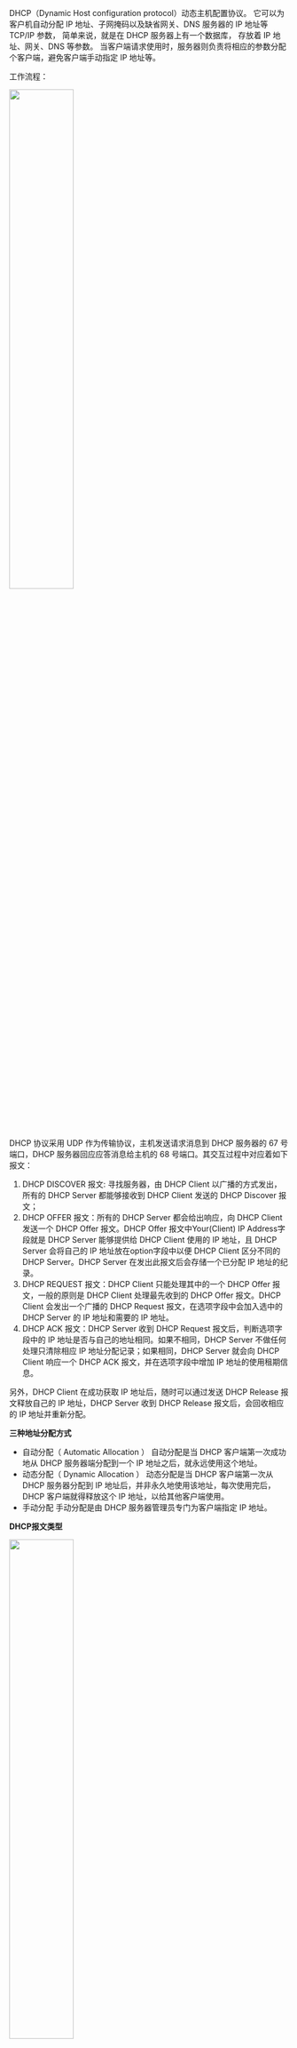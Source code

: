 DHCP（Dynamic Host configuration protocol）动态主机配置协议。 它可以为客户机自动分配 IP 地址、子网掩码以及缺省网关、DNS 服务器的 IP 地址等 TCP/IP 参数， 简单来说，就是在 DHCP 服务器上有一个数据库， 存放着 IP 地址、网关、DNS 等参数。 当客户端请求使用时，服务器则负责将相应的参数分配个客户端，避免客户端手动指定 IP 地址等。

工作流程：

<img src ="https://img-blog.csdnimg.cn/092f64088aa54a91ac1ca0381b720c56.png#pic_center" width = 48%>

DHCP 协议采用 UDP 作为传输协议，主机发送请求消息到 DHCP 服务器的 67 号端口，DHCP 服务器回应应答消息给主机的 68 号端口。其交互过程中对应着如下报文：
1. DHCP DISCOVER 报文: 寻找服务器，由 DHCP Client 以广播的方式发出，所有的 DHCP Server 都能够接收到 DHCP Client 发送的 DHCP Discover 报文；
2. DHCP OFFER 报文：所有的 DHCP Server 都会给出响应，向 DHCP Client 发送一个 DHCP Offer 报文。DHCP Offer 报文中Your(Client) IP Address字段就是 DHCP Server 能够提供给 DHCP Client 使用的 IP 地址，且 DHCP Server 会将自己的 IP 地址放在option字段中以便 DHCP Client 区分不同的 DHCP Server。DHCP Server 在发出此报文后会存储一个已分配 IP 地址的纪录。
3. DHCP REQUEST 报文：DHCP Client 只能处理其中的一个 DHCP Offer 报文，一般的原则是 DHCP Client 处理最先收到的 DHCP Offer 报文。DHCP Client 会发出一个广播的 DHCP Request 报文，在选项字段中会加入选中的 DHCP Server 的 IP 地址和需要的 IP 地址。
4. DHCP ACK 报文：DHCP Server 收到 DHCP Request 报文后，判断选项字段中的 IP 地址是否与自己的地址相同。如果不相同，DHCP Server 不做任何处理只清除相应 IP 地址分配记录；如果相同，DHCP Server 就会向 DHCP Client 响应一个 DHCP ACK 报文，并在选项字段中增加 IP 地址的使用租期信息。

另外，DHCP Client 在成功获取 IP 地址后，随时可以通过发送 DHCP Release 报文释放自己的 IP 地址，DHCP Server 收到 DHCP Release 报文后，会回收相应的 IP 地址并重新分配。

**三种地址分配方式**
- 自动分配（ Automatic Allocation ） 自动分配是当 DHCP 客户端第一次成功地从 DHCP 服务器端分配到一个 IP 地址之后，就永远使用这个地址。
- 动态分配（ Dynamic Allocation ） 动态分配是当 DHCP 客户端第一次从 DHCP 服务器分配到 IP 地址后，并非永久地使用该地址，每次使用完后，DHCP 客户端就得释放这个 IP 地址，以给其他客户端使用。
- 手动分配 手动分配是由 DHCP 服务器管理员专门为客户端指定 IP 地址。

**DHCP报文类型**

<img src ="https://img-blog.csdnimg.cn/45eb6e392bd546128fb22e829ca321d2.png#pic_center" width = 48%>

DHCP（ Dynamic Host Configuration Protocol, 动态主机配置协议）通常被用在大型的局域网络中，主要作用是集中管理和分配 IP 地址，使网络中主机动态获得 IP 地址，Gateway 地址，DNS 服务器地址等信息，并能够提升地址的使用率。

DHCP 适用于以下场景：
1. 网络规模大，手工配置需要很大的工作量，并难以对整个网络进行集中管理；
2. 网络中主机数目大于该网络支持的 IP 地址数量，无法给每个主机分配一个固定的 IP 地址；
3. 网络中只有少数主机需要固定的 IP 地址，大多数主机没有固定的 IP 地址需求。

## 1 DHCP协议
### 1.1 动态主机配置协议
DHCP 允许主机自动获取 IP 地址，由于其具有将主机连接到一个网络的网络相关方面的自动能力，因此又被称之为即插即用协议或零配置协议。网络管理员通过对 DHCP 服务器的配置，使得某给定主机每次与网络连接时能得到一个相同地址，或者是被分配一个临时 IP 地址。进行 IP 地址分配之后，DHCP 协议还能够提供子网掩码、默认网关和本地 DNS 服务器地址。

DHCP 协议被广泛应用于住宅因特网接入网、企业网和无线接入网中，这使得主机频繁加入、退出网络变得极其便利。若没有 DHCP 协议的应用，则任何需要临时接入的主机都需要由专人进行 IP 地址分配，而且需要 24 小时都有系统管理员可以提供这种服务，这无疑是开销很大的做法。

<img src ="https://img-blog.csdnimg.cn/d098c8ae7dea4b109e8336759759a8b4.png#pic_center" width = 48%>

### 1.2 DHCP 服务器

DHCP 协议是一个客户-服务器协议，DHCP 服务器用于提供 DHCP 协议的服务，客户是需要接入网络的主机，为了正常地访问互联网，它需要获取 IP 地址及相关网络配置信息。

在最简单的场合下，每个子网都需要部署一台 DHCP 服务器(通常是一台路由器)，若子网中没有 DHCP 服务器，则需要 DHCP 中继代理来提供 DHCP 服务，DHCP 中继代理的任务是存储用于该网络的 DHCP 服务器地址。当 DHCP 中继代理收到 DHCP 发现报文时，就会使用单播的方式向 DHCP 服务器转发该报文，并等待应答，中继代理也同样需要负责转发 DHCP 服务器的应答信息。

<img src ="https://img-blog.csdnimg.cn/2c6c95d409cd4091a20a671474573cb4.png#pic_center" width = 48%>

### 1.3 配置步骤

DHCP 协议的运行过程可以分为 4 个步骤，分别是 DHCP 服务器发现、DHCP 服务器提供、DHCP 请求和 DHCP ACK。

**1. DHCP 服务器发现**

对于需要接入网络的主机，首要任务是发现一个能够为其分配 IP 地址的 DHCP 服务器。要完成这个工作，主机会使用 UDP 协议使用端口 67发送 DHCP 发现报文。

DHCP 发现报文应该如何发送？注意在这个时候主机并不知道所在网络的网络前缀，自然也不知道该网络的 DHCP 服务器的 IP 地址了，因此 DHCP 发现报文将使用广播进行报文发送，仅有 DHCP 服务器可以对 DHCP 发现报文进行回应，此时的目的地址为广播地址 255.255.255.255，而源地址为 0.0.0.0。DHCP 服务器讲吧 IP 数据报传递给链路层，链路层将该帧广播到所有与子网连接的孩子结点。

**2. DHCP 服务器提供**

当 DHCP 服务器收到 DHCP 发现报文时，会现在服务器的数据库中查找计算机的配置信息，若找到则返回找到的信息。若找不到，则服务器将发送一个 DHCP 提供报文为用户做出回应，包括收到的发现报文的事务 ID，向客户推荐的 IP 地址，网络掩码和 IP 地址租用期。此时报文的发送的方式也是使用广播地址 255.255.255.255，使用 68 端口向子网中的所有孩子结点进行广播，为什么此处还是广播？这是因为在子网中，DHCP 服务器可能并不唯一，因此先收到 DHCP 发现报文的 DHCP 服务器可以通过广播的方式告知其它 DHCP 服务器，让它们收回 DHCP 服务。

这里我们稍微讨论下租用期，对于新接入的主机，分配的 IP 地址不能够永久地存在，因为只要该主机移动到另一个网络中，该 IP 地址的滞留将变为额外的开销。在实际情况下，主机在到达租用期的一半时间时，就会向 DHCP 服务器申请延长租用期，若主机因为某些原因没有进行延期申请(例如移动到另一子网)，DHCP 服务器将在租用期到期时收回分配的 IP 地址。注意此时 DHCP 服务器可以拒绝用户的延期，此时将发送 DHCP NACK 报文，此时主机需要重新使用 DHCP 协议申请新的 IP 地址。租用期的设置由 DHCP 服务器自己决定，例如学校的机房可以把租用期设置为一节课的时间。

**3. DHCP 请求**

新到的客户将选择一个 DHCP 服务器，而且此时主机已经知道了 DHCP 服务器的 IP 地址了，因此向选中的 DHCP 服务器发送 DHCP 请求报文进行回应。

**4. DHCP ACK**
服务器使用 DHCP ACK 报文对 DHCP 请求报文进行响应，正是所要求的的参数。当客户收到 DHCP ACK 保温之后，DHCP 协议交互就完成了，此时客户可以在租用期内使用 DHCP 分配的 IP 地址，这种状态被称之为已绑定状态。

<img src ="https://img-blog.csdnimg.cn/713d95ad97684b8594233752bb2b94a0.png#pic_center" width = 48%>

### 1.4 DHCP 协议缺陷

从移动性的角度来看，当结点连接到一个新子网时，要通过 DHCP 协议得到一个新的 IP 地址，而当一个移动节点在子网之间移动时，就不能维持与远程应用之间的 DHCP 连接。因此对于移动 IP，我们需要一种对 IP 基础设施的扩展，允许移动节点在网络之间移动时，也能使用其单一的永久的地址。


### 1.5 报文分析

DHCP 报文一共有 8 种，各种类型报文的基本功能如下：

- Discover（0x01）：DHCP 客户端在请求 IP 地址时，并不知道 DHCP 服务器的位置，因此 DHCP 客户端会在本地网络内以广播方式发送 Discover 请求报文，以发现网络中的 DHCP 服务器。所有收到 Discover 报文的 DHCP 服务器都会发送应答报文，DHCP 客户端据此可以知道网络中存在的 DHCP 服务器的位置。
- Offer（0x02）：DHCP 服务器收到 Discover 报文后，就会在所配置的地址池中，查找一个合适的 IP 地址，加上相应的租约期限和其他配置信息（如网关、DNS 服务器等），构造一个 Offer 报文，发送给 DHCP 客户端，告知用户本服务器可以为其提供 IP 地址。但这个报文只是告诉 DHCP 客户端可以提供 IP 地址，最终还需要客户端通过 ARP 来检测该 IP 地址是否重复。
- Request（0x03）：DHCP 客户端可能会收到很多 Offer 请求报文，所以必须在这些应答中选择一个。通常是选择第一个 Offer 应答报文的服务器作为自己的目标服务器，并向该服务器发送一个广播的 Request 请求报文，通告选择的服务器，希望获得所分配的 IP 地址。另外，DHCP 客户端在成功获取 IP 地址后，在地址使用租期达到 50% 时，会向 DHCP 服务器发送单播 Request 请求报文请求续延租约，如果没有收到 ACK 报文，在租期达到 87.5% 时，会再次发送广播的 Request 请求报文以请求续延租约。
- ACK（0x05）：DHCP 服务器收到 Request 请求报文后，根据 Request 报文中携带的用户 MAC 来查找有没有相应的租约记录，如果有则发送 ACK 应答报文，通知用户可以使用分配的 IP 地址。
- NAK（0x06）：如果 DHCP 服务器收到 Request 请求报文后，没有发现有相应的租约记录或者由于某些原因无法正常分配 IP 地址，则向 DHCP 客户端发送 NAK 应答报文，通知用户无法分配合适的 IP 地址。
- Release（0x07）：当 DHCP 客户端不再需要使用分配 IP 地址时（一般出现在客户端关机、下线等状况）就会主动向 DHCP 服务器发送 RELEASE 请求报文，告知服务器用户不再需要分配 IP 地址，请求 DHCP 服务器释放对应的 IP 地址。
- Decline（0x04）：DHCP 客户端收到 DHCP 服务器 ACK 应答报文后，通过地址冲突检测发现服务器分配的地址冲突或者由于其他原因导致不能使用，则会向 DHCP 服务器发送 Decline 请求报文，通知服务器所分配的 IP 地址不可用，以期获得新的 IP 地址。
- Inform（0x08）：DHCP 客户端如果需要从 DHCP 服务器端获取更为详细的配置信息，则向 DHCP 服务器发送 Inform 请求报文；DHCP 服务器在收到该报文后，将根据租约进行查找到相应的配置信息后，向 DHCP 客户端发送 ACK 应答报文。目前基本上不用了。

DHCP报文格式如下：

<img src ="https://img-blog.csdnimg.cn/067b9d9d20a44e47ae2dd7bc86edde28.png#pic_center" width = 48%>

各字段说明如下：
- OP：报文的操作类型。分为请求报文和响应报文。1：请求报文，2：应答报文。即 client 送给 server 的封包，设为 1，反之为 2。
- 请求报文：DHCP Discover、DHCP Request、DHCP Release、DHCP Inform 和 DHCP Decline。
- 应答报文：DHCP Offer、DHCP ACK 和 DHCP NAK。
- Htype：DHCP 客户端的 MAC 地址类型。MAC 地址类型其实是指明网络类型。Htype 值为 1 时表示为最常见的以太网 MAC 地址类型。
- Hlen：DHCP 客户端的 MAC 地址长度。以太网 MAC 地址长度为 6 个字节，即以太网时 Hlen 值为 6。
- Hops：DHCP 报文经过的 DHCP 中继的数目，默认为 0。DHCP 请求报文每经过一个 DHCP 中继，该字段就会增加 1。没有经过 DHCP 中继时值为 0(若数据包需经过 router 传送，每站加 1，若在同一网内，为 0)。
- Xid：客户端通过 DHCP Discover 报文发起一次 IP 地址请求时选择的随机数，相当于请求标识。用来标识一次 IP 地址请求过程。在一次请求中所有报文的 Xid 都是一样的。
- Secs：DHCP 客户端从获取到 IP 地址或者续约过程开始到现在所消耗的时间，以秒为单位。在没有获得 IP 地址前该字段始终为 0(DHCP 客户端开始 DHCP 请求后所经过的时间。目前尚未使用，固定为 0)。
- Flags：标志位，只使用第 0 比特位，是广播应答标识位，用来标识 DHCP 服务器应答报文是采用单播还是广播发送，0 表示采用单播发送方式，1 表示采用广播发送方式。其余位尚未使用(即从 0-15 bits，最左 1 bit 为 1 时表示 server 将以广播方式传送封包给 client)。

注意：在客户端正式分配了 IP 地址之前的第一次 IP 地址请求过程中，所有 DHCP 报文都是以广播方式发送的，包括客户端发送的 DHCP Discover 和 DHCP Request 报文，以及 DHCP 服务器发送的 DHCP Offer、DHCP ACK 和 DHCP NAK 报文。当然，如果是由 DHCP 中继器转的报文，则都是以单播方式发送的。另外，IP 地址续约、IP 地址释放的相关报文都是采用单播方式进行发送的。
- Ciaddr：DHCP 客户端的 IP 地址。仅在 DHCP 服务器发送的 ACK 报文中显示，因为在得到 DHCP 服务器确认前，DHCP 客户端是还没有分配到 IP 地址的。在其他报文中均显示，只有客户端是 Bound、Renew、Rebinding 状态，并且能响应 ARP 请求时，才能被填充。
- Yiaddr：DHCP 服务器分配给客户端的 IP 地址。仅在 DHCP 服务器发送的 Offer 和 ACK 报文中显示，其他报文中显示为 0。
- Siaddr：下一个为 DHCP 客户端分配 IP 地址等信息的 DHCP 服务器 IP 地址。仅在 DHCP Offer、DHCP ACK 报文中显示，其他报文中显示为 0。(用于 bootstrap 过程中的 IP 地址)

一般来说是服务器的 IP 地址。但是注意！根据 openwrt 源码给出的注释，当报文的源地址、Siaddr、option­>server_id 字段不一致（有经过跨子网转发）时，通常认为 option­>srever_id 字段为真正的服务器 IP，Siaddr 有可能是多次路由跳转中的某一个路由的 IP。
- Giaddr：DHCP 客户端发出请求报文后经过的第一个 DHCP 中继的 IP 地址。如果没有经过 DHCP 中继，则显示为 0。(转发代理（网关）IP地址)
- Chaddr：DHCP 客户端的 MAC 地址。在每个报文中都会显示对应 DHCP 客户端的 MAC 地址
- Sname：为 DHCP 客户端分配 IP 地址的 DHCP 服务器名称（DNS 域名格式）。在 Offer 和 ACK 报文中显示发送报文的 DHCP 服务器名称，其他报文显示为 0。
- File：DHCP 服务器为 DHCP 客户端指定的启动配置文件名称及路径信息。仅在 DHCP Offer 报文中显示，其他报文中显示为空。
- Options：可选项字段，长度可变，格式为代码 + 长度 + 数据。

<table>
<thead>
<tr>
<th>代码</th>
<th>长度/字节</th>
<th>说明</th>
</tr>
</thead>
<tbody><tr>
<td>1</td>
<td>4</td>
<td>子网掩码</td>
</tr>
<tr>
<td>3</td>
<td>长度可变，必须是 4 字节的倍数</td>
<td>默认网关（可以是一个路由器 IP 地址列表）</td>
</tr>
<tr>
<td>6</td>
<td>长度可变，必须是 4 字节的倍数</td>
<td>DNS 服务器（可以是一个 DNS 服务器 IP 地址列表）</td>
</tr>
<tr>
<td>15</td>
<td>长度可变</td>
<td>域名称（主 DNS 服务器名称）</td>
</tr>
<tr>
<td>42</td>
<td>长度可变，必须是 4 字节的倍数</td>
<td>NTP 服务器（可以是一个 NTP 服务器 IP 地址列表）</td>
</tr>
<tr>
<td>44</td>
<td>长度可变，必须是 4 字节的倍数</td>
<td>WINS 服务器（可以是一个 WINS 服务器 IP 地址列表）</td>
</tr>
<tr>
<td>51</td>
<td>4</td>
<td>有效租约期（以秒为单位）</td>
</tr>
<tr>
<td>53</td>
<td>1</td>
<td>报文类型（1 ~ 8）分别表示：Discover，Offer，Request，Decline，ACK，NAK，Release，Inform</td>
</tr>
<tr>
<td>58</td>
<td>4</td>
<td>续约时间</td>
</tr>
<tr>
<td>60</td>
<td>长度可变</td>
<td>Authentication for DHCP Message，用来完成基于标准DHCP协议，以在客户端输入用户名和密码的方式进行地址鉴权主要用在按用户认证收费场合，与之对应的是pppoe认证计费</td>
</tr>
<tr>
<td>255</td>
<td>0</td>
<td>标记 Options 结束</td>
</tr>
</tbody></table>


**1. DHCP Discover数据包**

<img src ="https://img-blog.csdnimg.cn/5842758fb0424367867f67d3fa9cf2fb.png#pic_center" width = 48%>

**2. DHCP Offer数据包**
当 DHCP 服务器收到一条 DHCP Discover 数据包时，用一个 DHCP Offerr 包给予客户端响应：

<img src ="https://img-blog.csdnimg.cn/16a115c453d9450a8f5d3663b4c514b2.png#pic_center" width = 48%>

发送 DHCP Offer 消息的 DHCP 服务器 IP 是172.31.159.254，如下截图：

<img src ="https://img-blog.csdnimg.cn/bd5004c51a68475c8bcf929413dd5594.png#pic_center" width = 48%>

**3. DHCP Request包**

当 Client 收到了 DHCP Offer 包以后，确认有可以和它交互的 DHCP 服务器存在，于是 Client 发送 Request 数据包，请求分配 IP。此时的源 IP 和目的 IP 依然是0.0.0.0和255.255.255.255。



**4. DHCP ACK包**

服务器用 DHCP ACK 包对 DHCP 请求进行响应：

<img src ="https://img-blog.csdnimg.cn/a406c8e206864fd5a6bd7ffe0c74882b.png#pic_center" width = 48%>

其中服务器发送给客户端的关于此地址的配置信息：

<img src ="https://img-blog.csdnimg.cn/b97eee9dfc5d4d13ae77410aa796b526.png#pic_center" width = 48%>


## 2 DHCP 服务器配置

这里以[《VLAN 单臂路由》](https://www.educoder.net/shixuns/l6caes5u/challenges)实训为基础，使用 [GNS3](https://blog.csdn.net/zhangpeterx/article/details/86407065) 模拟组建由两台 PC 、一台交换机以及一台路由器构成的简单网络，并通过相关配置实现 DHCP 功能。通过本实训，你将掌握：

（1）DHCP 分发 IP 的优缺点；
（2）如何配置 DHCP 服务；
（3）如何通过 DHCP 分发给 PC 机 IP 地址。

### 2.1 搭建网络拓扑图

**1. 创建工程文件**
创建名为 `fifth` 的工程，选择保存路径，点击 OK 

<img src ="https://img-blog.csdnimg.cn/dd04164a069a49a49ba1f24610c5f91a.png#pic_center" width = 48%>

**2. 添加设备并连接**

添加一台交换机，一台路由器，两台 PC 机：
路由器使用 C3600 ，交换机使用 C3600 模拟，PC 机使用 VPCS 。
（1）模拟交换机：
首先添加一台 C3600 路由器

<img src ="https://img-blog.csdnimg.cn/a15a821942df4e0f9d04e8d191dd887c.png#pic_center" width = 48%>

右键选择 configure ，点击，界面如下：

<img src ="https://img-blog.csdnimg.cn/329db60132534038ac6218aeb2b04794.png#pic_center" width = 48%>

选择 slots ，选择 slot1 下拉菜单添加 NM-16ESW ，点击 apply 后再点击 OK 。
再次点击路由器右键选择 change symbol ：

<img src ="https://img-blog.csdnimg.cn/3ddb1709a82f4a86b726342f64559219.png#pic_center" width = 48%>

选择 classic ，选择 ethernet_switch ，点击 apply 后再点击 OK :

<img src ="https://img-blog.csdnimg.cn/6d06a84b18124c85a55244607e51d9f1.png#pic_center" width = 48%>

此时 R2 路由器的图标变成了交换机的图标：

<img src ="https://img-blog.csdnimg.cn/2cc9bbb9d395452987dcb079dcc69c06.png#pic_center" width = 48%>

右键选择 change hostname ，修改为 SW1 ：

<img src ="https://img-blog.csdnimg.cn/0aadebe7729f4c7f8913c3a92b0fd01e.png#pic_center" width = 48%>

（2）完整创建拓扑，并开启设备：

<img src ="https://img-blog.csdnimg.cn/ce0d172096ed4e9e8015fa604882fce5.png#pic_center" width = 48%>

### 2.2 access口配置

**1. 创建 vlan**
打开交换机 SW1 的控制台，在特权模式下先使用 vlan database ，然后创建 vlan 10 和 vlan 20 ：

<img src ="https://img-blog.csdnimg.cn/0fcb8dee8a4342288468ae7f4c91b474.png#pic_center" width = 48%>

GNS3 创建 vlan 和平时大家在其他模拟平台上创建 vlan 方式不一样，这一点注意，GNS3 上无法在全局模式下创建 vlan 。并且在 GNS3 查看 vlan 信息也是不一样的，平常都是 show vlan 或者 show vlan brief 就可以查看 vlan 信息了，但是在 GNS3 要使用 show vlan-switch 来查看 vlan 信息。

<img src ="https://img-blog.csdnimg.cn/95aa90b9b2c844a09cb1f7729fff99b3.png#pic_center" width = 48%>

**2. vlan划分**
vlan 的划分有很多种方式：
1. 基于端口划分 vlan
2. 基于MAC地址划分 vlan
3. 基于子网划分 vlan
4. 基于协议划分 vlan
5. 基于策略划分 vlan

这里我们使用第一种方式划分 vlan ，这也是最简单，也是最常用的一种 vlan 划分方式。
SW1 交换机连接到电脑的接口配置为 access 口，并且允许需要通过的 VLAN ID 号。

```python
SW1(config)#interface fastEthernet 1/1　　# 进入到接口 1/1
SW1(config-if)#switchport mode access　　# 配置接口为 access 口
SW1(config-if)#switchport access vlan 10　　# 配置接口允许的 vlan10
SW1(config-if)#exit　　# 退出接口 1/1
SW1(config)#interface fastEthernet 1/2　　# 进入到接口 2/1
SW1(config-if)#switchport mode access　　# 配置接口为 access 口
SW1(config-if)#switchport access vlan 20　　# 配置接口允许的 vlan20
SW1(config-if)#exit　　# 退出接口 1/2
```

<img src ="https://img-blog.csdnimg.cn/e1e67edef9e743d79b8c6d735c186c74.png#pic_center" width = 48%>


### 2.3 trunk口配置

在全局模式下：

<img src ="https://img-blog.csdnimg.cn/df11207a0f41442fa419c61381224535.png#pic_center" width = 48%>

### 2.4 配置路由器子接口

R1 的接口 F0/0 上创建两个子接口，分别是 F0/0.10 对应的 vlan10、F0/0.20 对应的 vlan20 ，每个子接口必须封装 dot1Q 协议，并且标记相应的 vlan id 号，dot1Q 协议主要是标记 vlan 的 id 号，每个子接口必须配置 ip 地址，而且该接口的 ip 地址必须和相应的 vlan 的在同一个网段。

在配置子接口之前要记得打开物理接口，也就是这里与交换机相连的 f0/0 接口。
具体子接口配置如下：

```python
R1(config)#interface fastEthernet 0/0.10　　# 进入到 F0/0.10 接口
R1(config)#no shut
R1(config-subif)#encapsulation dot1Q 10 　　# 将 vlan10 封装在 F0/0.10 接口
R1(config-subif)#ip address 10.0.0.254 255.255.255.0　　# 配置接口的 ip 地址，该 ip 地址作为 vlan10 内的电脑的网关
R1(config-subif)#exit　　# 退出 F0/0.10 接口
R1(config)#interface fastEthernet 0/0.20　　# 进入到 F0/0.20 接口
R1(config)#no shut
R1(config-subif)#encapsulation dot1Q 20　　# 将 vlan20 封装在 F0/0.20 接口
R1(config-subif)#ip address 20.0.0.254 255.255.255.0　　# 配置 ip 地址，该 ip 地址作为 vlan20 内的电脑的网关
```
<img src ="https://img-blog.csdnimg.cn/ff589d4d509949c8a93181b36ba33140.png#pic_center" width = 48%>

### 2.5 配置DHCP服务

```python
R1(config)#service dhcp  //打开 DHCP 服务
R1(config)#ip dhcp pool vlan10 //创建一个 VLAN 10 的地址池
R1(dhcp-config)#default-router 10.0.0.254 //设置分配给子网的网关
R1(dhcp-config)#network 10.0.0.0 255.255.255.0 //设置可分配的子网地址段
R1(dhcp-config)#exit    //返回上一级
R1(config)#ip dhcp pool vlan20
R1(dhcp-config)#default-router 20.0.0.254
R1(dhcp-config)#network 20.0.0.0 255.255.255.0
R1(dhcp-config)#exit
R1(config)#ip dhcp excluded-address 20.0.0.254 //该地址不分配出去，因为子网的网关我们设置了这个地址
R1(config)#ip dhcp excluded-address 10.0.0.254
```

<img src ="https://img-blog.csdnimg.cn/372414764be94828a7a65ad31a0ee149.png#pic_center" width = 48%>


### 2.6 PC机获取IP

获取IP地址
PC1:
<img src ="https://img-blog.csdnimg.cn/822758998f564ac290522588b7927754.png#pic_center" width = 48%>

PC2:
<img src ="https://img-blog.csdnimg.cn/951d380aad864528ac58d0630c62fa53.png#pic_center" width = 48%>

### 2.7 小结

**DHCP 优点：**
1. 提供安全而可靠的配置。DHCP 避免了由于需要手动在每个计算机上配置而引起的配置错误。DHCP 还有助于防止由于在网络上配置新的计算机时重用以前指派的 IP 地址而引起的地址冲突；
2. 可以减少配置管理。使用 DHCP 服务器可以大大降低用于配置和重新配置网上计算机的时间。可以配置服务器以便在指派地址租约时提供其他配置值的全部范围。这些值是使用 DHCP 选项指派的；
3. DHCP 租约续订过程还有助于确保客户端计算机配置需要经常更新的情况(如使用移动或便携式计算机频繁更改位置的用户)，通过客户端计算机直接与 DHCP 服务器通讯可以高效、自动地进行这些更改；
4. IP 地址采用租用方式,需要时向 DHCP 服务器申请 IP ，用完后释放,使 IP 地址可以再利用；
5. DHCP 服务器数据库是一个动态数据库,向客户端提供租约或释放租约时会自动更新,降低了管理 IP 地址的难度，所有 DHCP 客户的设置和变更都由客户端和服务器自动完成，不需人工干涉。

**DHCP 缺点：**
1. DHCP 不能发现网络上非 DHCP 客户端已经在使用的 IP 地址；
2. DHCP 服务器对于用户的接入没有限制，任何一台电脑只要连接到网络上,就能够通过 DHCP 服务器获得正确的网络配置，从而访问网络。这样使得非法的用户很容易进入内部网络，带来安全隐患；
3. 当网络上存在多个 DHCP 服务器时，尤其是存在私设的冒充 DHCP 服务器时，一个 DHCP 服务器不能查出已被其它服务器租出去的 IP 地址，这样将会给网络造成混乱；
4. 如果用户在不同网段的 WLAN 之间不间断使用网络时，IP 地址的改变会造成应用中断。

## 3 实验分析
### 3.1 实验步骤
1. 打开命令提示符，输入 `ipconfig /release` 释放当前的IP

<img src ="https://img-blog.csdnimg.cn/f9a6e19ddae7484eb4c5501b21ba1684.png#pic_center" width = 48%>

2. 打开 wireshark 进行抓包
   
<img src ="https://img-blog.csdnimg.cn/dcac20dadb194a3eafdb4df2a46b574c.png#pic_center" width = 48%>

3. 命令提示符输入 `ipconfig /renew` 重新获取一个IP
4. 命令提示符再次输入 `ipconfig /renew`
5. 再次输入 `ipconfig /release` 释放当前的IP
6. 最后输入 `ipconfig /renew` 重新获取一个IP
7. 停止抓包并且分析实验结果


### 3.2 实验结果

1. DHCP 消息是通过UDP 还是TCP 发送的？
答：所有的DHCP 消息都是UDP 发送的

<img src ="https://img-blog.csdnimg.cn/c2656e69bbd542048c4a2a9bd46f33e3.png#pic_center" width = 48%>

2. 绘制时间流图形。说明客户端和服务器之间第一次四个DHCP 发现，DHCP 提供，DHCP请求以及DHCP 响应的顺序，说明您的结果中对于每个数据包，指示源和目标端口号是否与本实验分配中给出的示例相同？
答：第一次 DHCP 四次信息中，我电脑广播DHCP 发现请求（发现请求中允许服务器
单播回复，其中还包括我网卡 MAC 地址）；服务器广播 DHCP 提供从 IP 池给我分配
一个空闲的 IP 地址给我（但仍未确认使用）；然后我电脑又广播请求使用这个 IP 地址
（同样请求中允许服务器单播回复，其中仍然包括我的网卡 MAC 地址），服务又以广
播发送 DHCP 响应给我确认，这才完成IP 的自动分配。从图中可以看出我电脑DHCP
发现和 DHCP 请求都是68 端口发出，而服务器DHCP 提供和 DHCP 响应都是 67 端口
发出。

<p><center class = "half"><img src ="https://img-blog.csdnimg.cn/f066f773240e4fbfabe8f6e3bbbdb14c.png#pic_left" width = "42%"><img src = "https://img-blog.csdnimg.cn/a3c85c5b086647cbab5ff9e98f315dd0.png#pic_left"  width = "50%"></center></p>

3. 主机的链路层（例如以太网）地址是什么？
答：00:08:74:4f:36:23，截图在上面。

4. DHCP 发现消息中的哪些值将此消息与 DHCP 请求消息区不同？
答：有三处不同。首先是 DHCP 选项 53 不同，一个是DHCP 发现，一个是DHCP 请求。然后DHCP 请求还比 DHCP 发现多了两个选项：54 DHCP 服务器标识-DHCP服务器的信息。

<img src ="https://img-blog.csdnimg.cn/a02a79c6c6664101945cfbc054ea0501.png#pic_center" width = 48%>

5. 第一次四个DHCP 发现，DHCP 提供，DHCP 请求以及DHCP 响应的Transaction-ID 值是多少？Transaction-ID 字段目的是什么。
答: 都是0x3e5e0ce3，这是个随机生成的值，当客户端请求和服务器一样使才会认为有效，这是一个安全性保证的措施。

<img src ="https://img-blog.csdnimg.cn/bf2e3cbde3404f2f85554bb795a055d2.png#pic_center" width = 48%>

6. 主机使用DHCP 获取IP 地址。主机在DHCP 的4 次问询和回答之后获取了地址。请问如果在这4 次DHCP 问询和回答中，如果主机没有IP 地址，那么IP 数据报的值是什么？请分别指出这4 个DHCP 的消息IP 数据报源头和目标IP。
答: 主机如果没有IP 地址， IP 数据报的值是0.0.0.0 ， 目的地址广播地址255.255.255.255。

<img src ="https://img-blog.csdnimg.cn/cc59bd1e6b4f4a97baf761644d0bd148.png#pic_center" width = 48%>


7. 您的DHCP 服务器的IP 地址是多少？
答：192.1681.1，截图如上

8. 发送DHCP Offer 消息的DHCP 服务器IP 是什么，指示哪条DHCP 消息包含提供的DHCP
地址。
答：就是我的 DHCP 的 IP 192.168.1.1，这条消息中也包含给我分配的IP。

<img src ="https://img-blog.csdnimg.cn/ad7463202a65409a84b5855eb0edc773.png#pic_center" width = 48%>


9. 在作者的例子中，主机和 DHCP 服务器之间没有中继代理。跟踪中的哪些值表明没有中
继代理？您的实验中是否有中继代理？如果是这样，代理的 IP 地址是什么？
答：查询下英文版维基百科，发现中继代理也是通过 DHCP 选项实现的。

<img src ="https://img-blog.csdnimg.cn/cfb163ffe4564a20a6733cfc36a5a936.png#pic_center" width = 48%>

DHCP 中续代理意义是，我们可以不在每个子网域配置多个 DHCP 服务器进行 DHCP 服务提供，而仅仅设置一台 DHCP 服务器，这样每个子网域路由当接受到客户端的 DHCP 请求时会自动转发请求给 DHCP 服务器完成服务。

10. 解释 DHCP offer 消息中路由器和子网掩码字段的用途。
答: 由上问可知路由器就起到了中续代理作用，而子网掩码就是区分该网段，可以得知相同网段的电脑 IP 范围，默认网关（路由地址）。

11. 在作者提供的抓包结果中，DHCP 服务器会向作者提供特定的 IP 地址。请问客户端接受使用是否对第一个提供 DHCP offer 消息的DHCP 地址？客户端的响应（DHCP 请求中）哪里是它所要求的地址。
答：DHCP 服务器会向作者提供地址供选择，而作者的电脑则使用了这个IP。

<img src ="https://img-blog.csdnimg.cn/263fd675820142a0b95e179bae36cf46.png#pic_center" width = 48%>

12. 解释租约时间的目的。 您的实验中的租约时间有多长？
答: 如图所示 86400s （1 天）

<img src ="https://img-blog.csdnimg.cn/ce2d36e2ae8e4a7bb89d124a9e730a63.png#pic_center" width = 48%>


13. DHCP 释放消息的目的是什么？DHCP 服务器是否发出收到客户端 DHCP 释放请求的确认。如果客户端的 DHCP 释放消息丢了会发生什么。
答：客户端用来发出释放该IP 不再租用的信息。如图服务器并没有发出DHCP 释放请求的确认，而是直接收回了IP；如果客户端的DHCP 释放消息丢了，猜测就会继续使用这个IP 判断是否到达租用时间，以及是否续订。

<img src ="https://img-blog.csdnimg.cn/5094c3ce8e4c44e698b683801efc8b43.png#pic_center" width = 48%>

14. 从 Wireshark 窗口中清除 bootp 过滤器。 在 DHCP 数据包交换期间是否发送或接
收了任何 ARP 数据包？ 如果接收到了，请说明这些 ARP 数据包的用途。
答: 在 DHCP 获取 IP 后同样发送了 ARP 广播消息用来获取路由的 MAC 地址并且到本机的 ARP 缓存表，用以网络传输。

<img src ="https://img-blog.csdnimg.cn/371335b167f54105967fe74013b2b1f7.png#pic_center" width = 48%>


________

## 参考
- 网络层——DHCP协议：[https://www.cnblogs.com/linfangnan/p/13234489.html](https://www.cnblogs.com/linfangnan/p/13234489.html)
- 《计算机网络－自顶向下方法》笔记：[https://github.com/moranzcw/Computer-Networking-A-Top-Down-Approach-NOTES](https://github.com/moranzcw/Computer-Networking-A-Top-Down-Approach-NOTES)
